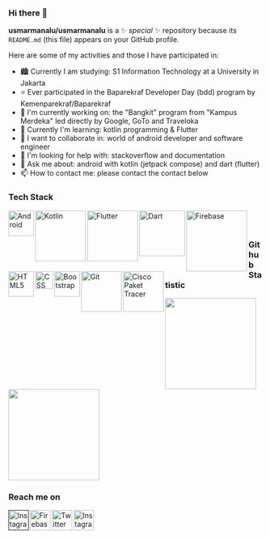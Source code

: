 ### Hi there 👋


**usmarmanalu/usmarmanalu** is a ✨ _special_ ✨ repository because its `README.md` (this file) appears on your GitHub profile.

Here are some of my activities and those I have participated in:

- 🏙 Currently I am studying: S1 Information Technology at a University in Jakarta
- ⭐ Ever participated in the Baparekraf Developer Day (bdd) program by Kemenparekraf/Baparekraf
- 🔭 I'm currently working on: the "Bangkit" program from "Kampus Merdeka" led directly by Google, GoTo and Traveloka
- 🌱 Currently I'm learning: kotlin programming & Flutter
- 👯 I want to collaborate in: world of android developer and software engineer
- 🤔 I'm looking for help with: stackoverflow and documentation
- 💬 Ask me about: android with kotlin (jetpack compose) and dart (flutter)
- 📫 How to contact me: please contact the contact below

### Tech Stack
  <a href="https://developer.android.com"><img align="left" alt="Android" title="Android" width="50px" src="https://upload.wikimedia.org/wikipedia/commons/6/64/Android_logo_2019_%28stacked%29.svg" /></a>
  <a href="https://kotlinlang.org"><img align="left" alt="Kotlin" title="Kotlin" width="100px" src="https://upload.wikimedia.org/wikipedia/commons/1/11/Kotlin_logo_2021.svg" /></a>
  <a href="https://flutter.dev"><img align="left" alt="Flutter" title="Flutter" width="100px" src="https://upload.wikimedia.org/wikipedia/commons/4/44/Google-flutter-logo.svg" /></a>
  <a href="https://dart.dev"><img align="left" alt="Dart" title="Dart" width="90px" src="https://upload.wikimedia.org/wikipedia/commons/f/fe/Dart_programming_language_logo.svg" /></a>
  <a href="https://firebase.google.com"><img align="left" alt="Firebase" title="Firebase" width="120px" src="https://upload.wikimedia.org/wikipedia/commons/3/37/Firebase_Logo.svg" /></a>
  <a href="https://en.wikipedia.org/wiki/HTML5"><img align="left" alt="HTML5" title="HTML5" width="50px" src="https://upload.wikimedia.org/wikipedia/commons/6/61/HTML5_logo_and_wordmark.svg" /></a>
  <a href="https://en.wikipedia.org/wiki/CSS"><img align="left" alt="CSS" title="CSS" width="35px" src="https://upload.wikimedia.org/wikipedia/commons/d/d5/CSS3_logo_and_wordmark.svg" /></a>
  <a href="https://getbootstrap.com"><img align="left" alt="Bootstrap" title="Bootsrap" width="50px" src="https://upload.wikimedia.org/wikipedia/commons/b/b2/Bootstrap_logo.svg" /></a>
  <a href="https://git-scm.com"><img align="left" alt="Git" title="Git" width="80px" src="https://upload.wikimedia.org/wikipedia/commons/e/e0/Git-logo.svg" /></a>
  <a href="https://netacad.com"><img align="left" alt="Cisco Paket Tracer" title="Cisco Paket Tracer" width="80px" src="https://www.freepnglogos.com/uploads/cisco-png-logo/new-cisco-logo-png-1.png"/></a> <br><br>

  
### Github Statistic
<p align="left">
<a href="https://github.com/usmarmanalu">
  <img height="180em" src="https://github-readme-stats-eight-theta.vercel.app/api?username=usmarmanalu&show_icons=true&theme=algolia&include_all_commits=true&count_private=true"/>
  <img height="180em" src="https://github-readme-stats-eight-theta.vercel.app/api/top-langs/?username=usmarmanalu&layout=compact&langs_count=8&theme=algolia"/>
</a>
</p>

### Reach me on
<a href=""><img align="left" alt="Instagram" title="Instagram" width="40px" background="none" src="https://img.icons8.com/?size=512&id=xuvGCOXi8Wyg&format=png" /></a>

<a href="mailto:usmarmnl99@gmail.com?subject=Subjek%20Pesan&body=Isi%20Pesan%20Anda"><img align="left" alt="Firebase" title="Firebase" width="40px" src="https://img.icons8.com/?size=512&id=P7UIlhbpWzZm&format=png" /></a>

<a href="https://twitter.com/Usmarmnl99Usmar"><img align="left" alt="Twitter" title="Twitter" width="40px" src="https://img.icons8.com/?size=512&id=13963&format=png" /></a>

<a href="https://instagram.com/usmarmnl9699"><img align="left" alt="Instagram" title="Instagram" width="40px" background="none" src="https://img.icons8.com/?size=512&id=Xy10Jcu1L2Su&format=png" /></a>


